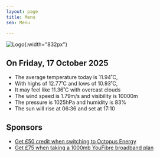 ```yaml
---
layout: page
title: Menu
seo: Menu

---
```


![Logo](/images/logo.jpg){:width="832px"}

<!-- weather_marker starts -->
## On Friday, 17 October 2025

- The average temperature today is 11.94˚C,
- With highs of 12.77˚C and lows of 10.93˚C,
- It may feel like 11.36˚C with overcast clouds
- The wind speed is 1.79m/s and visibility is 10000m
- The pressure is 1025hPa and humidity is 83%
- The sun will rise at 06:36 and set at 17:10

<!-- weather_marker ends -->

## Sponsors

- [Get £50 credit when switching to Octopus Energy](https://bit.ly/3oD1nnS)
- [Get £75 when taking a 1000mb YouFibre broadband plan](https://aklam.io/91zWhU?)
